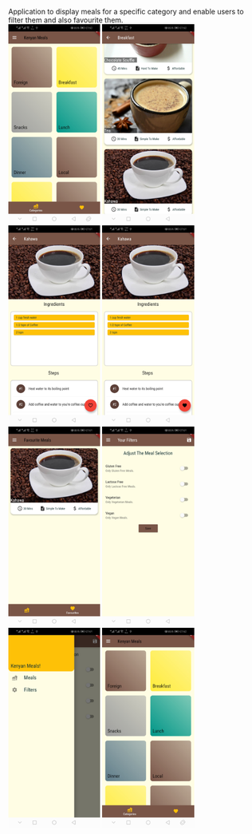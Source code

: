 Application to display meals for a specific category and enable users to filter them and also favourite them.
<br/>
<img src="screenshots/1.jpg" height="400">
<img src="screenshots/2.jpg" height="400">
<img src="screenshots/3.jpg" height="400">
<img src="screenshots/4.jpg" height="400">
<img src="screenshots/5.jpg" height="400">
<img src="screenshots/6.jpg" height="400">
<img src="screenshots/7.jpg" height="400">
<img src="screenshots/1.jpg" height="400">
